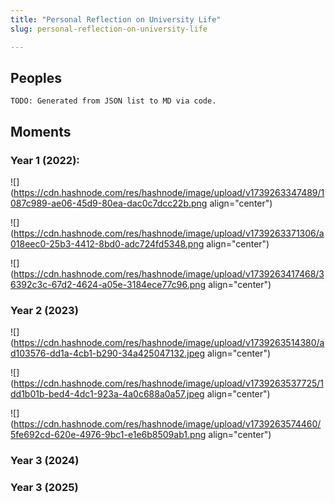 ```yaml
---
title: "Personal Reflection on University Life"
slug: personal-reflection-on-university-life

---
```


## Peoples

`TODO: Generated from JSON list to MD via code.`

## Moments

### **Year 1 (2022):**

![](https://cdn.hashnode.com/res/hashnode/image/upload/v1739263347489/1087c989-ae06-45d9-80ea-dac0c7dcc22b.png align="center")

![](https://cdn.hashnode.com/res/hashnode/image/upload/v1739263371306/a018eec0-25b3-4412-8bd0-adc724fd5348.png align="center")

![](https://cdn.hashnode.com/res/hashnode/image/upload/v1739263417468/36392c3c-67d2-4624-a05e-3184ece77c96.png align="center")

### Year 2 (2023)

![](https://cdn.hashnode.com/res/hashnode/image/upload/v1739263514380/ad103576-dd1a-4cb1-b290-34a425047132.jpeg align="center")

![](https://cdn.hashnode.com/res/hashnode/image/upload/v1739263537725/1dd1b01b-bed4-4dc1-923a-4a0c688a0a57.jpeg align="center")

![](https://cdn.hashnode.com/res/hashnode/image/upload/v1739263574460/5fe692cd-620e-4976-9bc1-e1e6b8509ab1.png align="center")

### Year 3 (2024)

### Year 3 (2025)